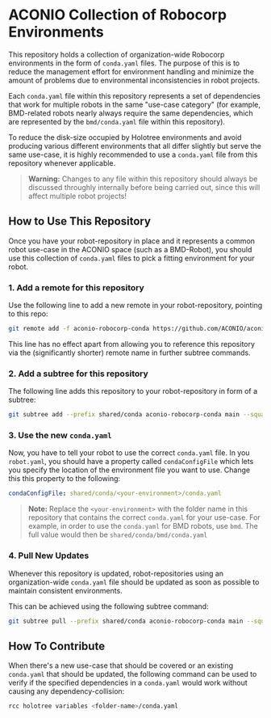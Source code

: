 # ACONIO Collection of Robocorp Environments
This repository holds a collection of organization-wide Robocorp environments in the form of `conda.yaml` files. The purpose of this is to reduce the management effort for environment handling and minimize the amount of problems due to environmental inconsistencies in robot projects.

Each `conda.yaml` file within this repository represents a set of dependencies that work for multiple robots in the same "use-case category" (for example, BMD-related robots nearly always require the same dependencies, which are represented by the `bmd/conda.yaml` file within this repository).

To reduce the disk-size occupied by Holotree environments and avoid producing various different environments that all differ slightly but serve the same use-case, it is highly recommended to use a `conda.yaml` file from this repository whenever applicable.

> **Warning:** Changes to any file within this repository should always be discussed throughly internally before being carried out, since this will affect multiple robot projects!

## How to Use This Repository
Once you have your robot-repository in place and it represents a common robot use-case in the ACONIO space (such as a BMD-Robot), you should use this collection of `conda.yaml` files to pick a fitting environment for your robot.

### 1. Add a remote for this repository
Use the following line to add a new remote in your robot-repository, pointing to this repo:
```sh
git remote add -f aconio-robocorp-conda https://github.com/ACONIO/aconio.common.robocorp-environments.git
```

This line has no effect apart from allowing you to reference this repository via the (significantly shorter) remote name in further subtree commands.

### 2. Add a subtree for this repository
The following line adds this repository to your robot-repository in form of a subtree:
```sh
git subtree add --prefix shared/conda aconio-robocorp-conda main --squash
```

### 3. Use the new `conda.yaml`
Now, you have to tell your robot to use the correct `conda.yaml` file. In you `robot.yaml`, you should have a property called `condaConfigFile` which lets you specify the location of the environment file you want to use. Change this this property to the following:

```yaml
condaConfigFile: shared/conda/<your-environment>/conda.yaml
```

> **Note:** Replace the `<your-environment>` with the folder name in this repository that contains the correct `conda.yaml` for your use-case. For example, in order to use the `conda.yaml` for BMD robots, use `bmd`. The full value would then be `shared/conda/bmd/conda.yaml`

### 4. Pull New Updates
Whenever this repository is updated, robot-repositories using an organization-wide `conda.yaml` file should be updated as soon as possible to maintain consistent environments.

This can be achieved using the following subtree command:
```sh
git subtree pull --prefix shared/conda aconio-robocorp-conda main --squash
```

## How To Contribute
When there's a new use-case that should be covered or an existing `conda.yaml` that should be updated, the following command can be used to verify if the specified dependencies in a `conda.yaml` would work without causing any dependency-collision:
```sh
rcc holotree variables <folder-name>/conda.yaml
```